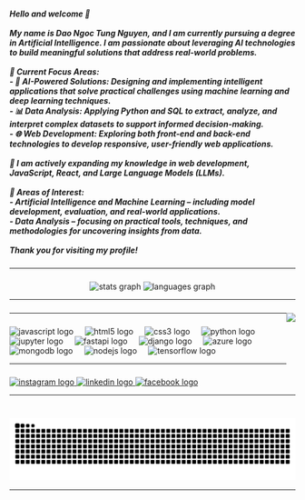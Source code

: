 <h5 align="left">Hello and welcome 👋<br><br>My name is Dao Ngoc Tung Nguyen, and I am currently pursuing a degree in Artificial Intelligence. I am passionate about leveraging AI technologies to build meaningful solutions that address real-world problems.<br><br>🔭 Current Focus Areas:<br>- 🚀 AI-Powered Solutions: Designing and implementing intelligent applications that solve practical challenges using machine learning and deep learning techniques.  <br>- 📊 Data Analysis: Applying Python and SQL to extract, analyze, and interpret complex datasets to support informed decision-making.  <br>- 🌐 Web Development: Exploring both front-end and back-end technologies to develop responsive, user-friendly web applications.<br><br>🌱 I am actively expanding my knowledge in web development, JavaScript, React, and Large Language Models (LLMs).<br><br>💬 Areas of Interest:<br>- Artificial Intelligence and Machine Learning – including model development, evaluation, and real-world applications.  <br>- Data Analysis – focusing on practical tools, techniques, and methodologies for uncovering insights from data.<br><br>Thank you for visiting my profile!</h5>

---

###

<div align="center">
  <img src="https://github-readme-stats.vercel.app/api?username=MilkyVic&hide_title=false&hide_rank=false&show_icons=true&include_all_commits=true&count_private=true&disable_animations=false&theme=dracula&locale=en&hide_border=false" height="150" alt="stats graph"  />
  <img src="https://github-readme-stats.vercel.app/api/top-langs?username=MilkyVic&locale=en&hide_title=false&layout=compact&card_width=320&langs_count=5&theme=dracula&hide_border=false" height="150" alt="languages graph"  />
</div>

---

###

<img align="right" height="130" src="https://media.giphy.com/media/rCByhKpqKDZErtLDzm/giphy.gif?cid=ecf05e47k386yvf1ckzw5wbb0hu9ac9x19hf0le1h2ibql1r&ep=v1_gifs_search&rid=giphy.gif&ct=g"  />

---

###

<div align="left">
  <img src="https://cdn.jsdelivr.net/gh/devicons/devicon/icons/javascript/javascript-original.svg" height="30" alt="javascript logo"  />
  <img width="12" />
  <img src="https://cdn.jsdelivr.net/gh/devicons/devicon/icons/html5/html5-original.svg" height="30" alt="html5 logo"  />
  <img width="12" />
  <img src="https://cdn.jsdelivr.net/gh/devicons/devicon/icons/css3/css3-original.svg" height="30" alt="css3 logo"  />
  <img width="12" />
  <img src="https://cdn.jsdelivr.net/gh/devicons/devicon/icons/python/python-original.svg" height="30" alt="python logo"  />
  <img width="12" />
  <img src="https://cdn.jsdelivr.net/gh/devicons/devicon/icons/jupyter/jupyter-original.svg" height="30" alt="jupyter logo"  />
  <img width="12" />
  <img src="https://cdn.jsdelivr.net/gh/devicons/devicon/icons/fastapi/fastapi-original.svg" height="30" alt="fastapi logo"  />
  <img width="12" />
  <img src="https://cdn.jsdelivr.net/gh/devicons/devicon/icons/django/django-plain.svg" height="30" alt="django logo"  />
  <img width="12" />
  <img src="https://cdn.jsdelivr.net/gh/devicons/devicon/icons/azure/azure-original.svg" height="30" alt="azure logo"  />
  <img width="12" />
  <img src="https://cdn.jsdelivr.net/gh/devicons/devicon/icons/mongodb/mongodb-original.svg" height="30" alt="mongodb logo"  />
  <img width="12" />
  <img src="https://cdn.jsdelivr.net/gh/devicons/devicon/icons/nodejs/nodejs-original.svg" height="30" alt="nodejs logo"  />
  <img width="12" />
  <img src="https://cdn.jsdelivr.net/gh/devicons/devicon/icons/tensorflow/tensorflow-original.svg" height="30" alt="tensorflow logo"  />
</div>

---

###

<div align="left">
  <a href="https://www.instagram.com/vicvic_peach/" target="_blank">
    <img src="https://img.shields.io/static/v1?message=Instagram&logo=instagram&label=&color=E4405F&logoColor=white&labelColor=&style=for-the-badge" height="35" alt="instagram logo"  />
  </a>
  <a href="https://www.linkedin.com/in/daongoctungnguyen/" target="_blank">
    <img src="https://img.shields.io/static/v1?message=LinkedIn&logo=linkedin&label=&color=0077B5&logoColor=white&labelColor=&style=for-the-badge" height="35" alt="linkedin logo"  />
  </a>
  <a href="https://www.facebook.com/maquan.tahoa.3/" target="_blank">
    <img src="https://img.shields.io/static/v1?message=Facebook&logo=facebook&label=&color=1877F2&logoColor=white&labelColor=&style=for-the-badge" height="35" alt="facebook logo"  />
  </a>
</div>

---

###

<br clear="both">

<img src="https://raw.githubusercontent.com/MilkyVic/MilkyVic/output/snake.svg" alt="Snake animation" />

---


